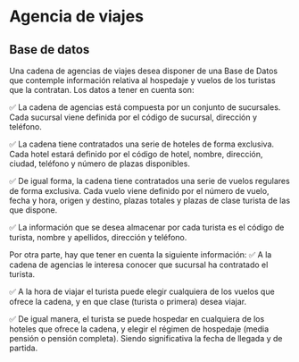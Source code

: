 # Agencia de viajes
## Base de datos

Una cadena de agencias de viajes desea disponer de una Base de Datos que contemple información
relativa al hospedaje y vuelos de los turistas que la contratan.
Los datos a tener en cuenta son:

✅ La cadena de agencias está compuesta por un conjunto de sucursales. Cada sucursal viene
definida por el código de sucursal, dirección y teléfono.

✅ La cadena tiene contratados una serie de hoteles de forma exclusiva. Cada hotel estará definido
por el código de hotel, nombre, dirección, ciudad, teléfono y número de plazas disponibles.

✅ De igual forma, la cadena tiene contratados una serie de vuelos regulares de forma exclusiva.
Cada vuelo viene definido por el número de vuelo, fecha y hora, origen y destino, plazas totales
y plazas de clase turista de las que dispone.

✅ La información que se desea almacenar por cada turista es el código de turista, nombre y
apellidos, dirección y teléfono.

Por otra parte, hay que tener en cuenta la siguiente información:
✅ A la cadena de agencias le interesa conocer que sucursal ha contratado el turista.

✅ A la hora de viajar el turista puede elegir cualquiera de los vuelos que ofrece la cadena, y en que
clase (turista o primera) desea viajar.

✅ De igual manera, el turista se puede hospedar en cualquiera de los hoteles que ofrece la cadena,
y elegir el régimen de hospedaje (media pensión o pensión completa). Siendo significativa la
fecha de llegada y de partida.
